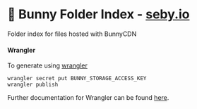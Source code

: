 # 📂 Bunny Folder Index - [seby.io](https://seby.io/download)

Folder index for files hosted with BunnyCDN

#### Wrangler

To generate using [wrangler](https://github.com/cloudflare/wrangler)

```
wrangler secret put BUNNY_STORAGE_ACCESS_KEY
wrangler publish
```

Further documentation for Wrangler can be found [here](https://developers.cloudflare.com/workers/tooling/wrangler).

